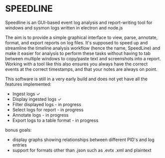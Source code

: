 # SPEEDLINE

Speedline is an GUI-based event log analysis and report-writing tool for windows and sysmon logs written in electron and node.js

The aim is to provide a simple graphical interface to view, parse, annotate, format, and export reports on log files. It's supposed to speed up and streamline the timeline analysis workflow (hence the name, SpeedLine) and make it easier for analysis to perform these tasks without having to tab between multiple windows to copy/paste text and screenshots into a report. Working with a tool like this also ensures you always have the correct events at the correct timestamps, and that your notes are always on point.


This software is still in a very early build and does not yet have all the features implemented:

* Ingest logs ✓
* Display ingested logs ✓
* Filter displayed logs - in progress
* Select logs for report - in progress
* Annotate logs - in progress
* Export logs to a table format - in progress

bonus goals:

* display graphs showing relationships between different PID's and log entries
* support for formats other than .json such as .evtx .xml and plaintext
